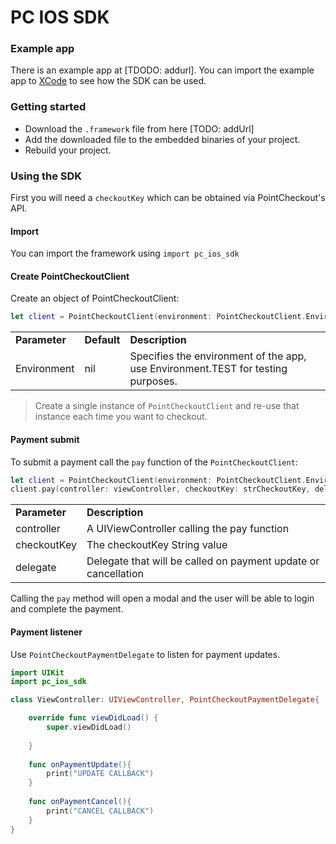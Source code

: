# PC IOS SDK


### Example app
There is an example app at [TDODO: addurl]. You can import the example app to [XCode](https://developer.apple.com/xcode/) to see how the SDK can be used.

### Getting started

 - Download the `.framework` file from here [TODO: addUrl]
 - Add the downloaded file to the embedded binaries of your project.
 - Rebuild your project.

### Using the SDK

First you will need a `checkoutKey` which can be obtained via PointCheckout's API.

#### Import

You can import the framework using `import pc_ios_sdk`

#### Create PointCheckoutClient


Create an object of PointCheckoutClient:

```swift
let client = PointCheckoutClient(environment: PointCheckoutClient.Environment.TEST)

```

<table>  
<tr>
<td>
<b>Parameter</b>
</td>
<td>
<b>Default</b>
</td>
<td>
<b>Description</b>
</td>
</tr>
<tr>
<td>
Environment
</td>
<td>
nil
</td>
<td>
Specifies the environment of the app, use Environment.TEST for testing purposes.
</td>
</tr>
</table>

> Create a single instance of `PointCheckoutClient` and re-use that instance each time you want to checkout.

#### Payment submit

To submit a payment call the `pay` function of the `PointCheckoutClient`:

```swift
let client = PointCheckoutClient(environment: PointCheckoutClient.Environment.TEST)
client.pay(controller: viewController, checkoutKey: strCheckoutKey, delegate: callback)
```

<table>  
<tr>
<td>
<b>Parameter</b>
</td>
<td>
<b>Description</b>
</td>
</tr>

<tr>
<td>
controller
</td>
<td>
A UIViewController calling the pay function
</td>
</tr>

<tr>
<td>
checkoutKey
</td>
<td>
The checkoutKey String value
</td>
</tr>

<tr>
<td>
delegate
</td>
<td>
Delegate that will be called on payment update or cancellation
</td>
</tr>

</table>

Calling the `pay` method will open a modal and the user will be able to login and complete the payment.

#### Payment listener

Use `PointCheckoutPaymentDelegate` to listen for payment updates.

```swift
import UIKit
import pc_ios_sdk

class ViewController: UIViewController, PointCheckoutPaymentDelegate{

    override func viewDidLoad() {
        super.viewDidLoad()
        
    }
    
    func onPaymentUpdate(){
        print("UPDATE CALLBACK")
    }
    
    func onPaymentCancel(){
        print("CANCEL CALLBACK")
    }
}
```

